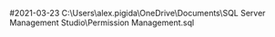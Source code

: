 ﻿#2021-03-23
C:\Users\alex.pigida\OneDrive\Documents\SQL Server Management Studio\Permission Management.sql